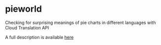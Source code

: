 # pieworld
Checking for surprising meanings of pie charts in different languages with Cloud Translation API

A full description is available [here](https://mweissbacher.com/blog/2019/03/23/pie-charts-in-the-land-of-confusion/)
